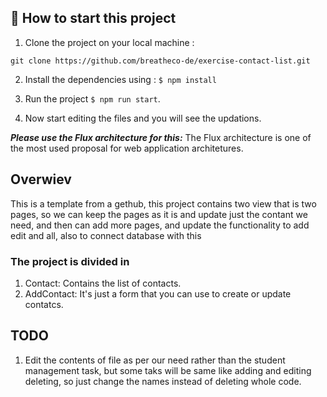 ## 🌱  How to start this project

1. Clone the project on your local machine :

```
git clone https://github.com/breatheco-de/exercise-contact-list.git
```

2. Install the dependencies using :  `$ npm install`

3. Run the project `$ npm run start`.

4. Now start editing the files and you will see the updations.

***Please use the Flux architecture for this:*** The Flux architecture is one of the most used proposal for web application architetures.

## Overwiev

This is a template from a gethub, this project contains two view that is two pages, so we can keep the pages as it is and update just the contant we need, and then can add more pages, and update the functionality to add edit and all, also to connect database with this

### The project is divided in

1. Contact: Contains the list of contacts.
2. AddContact: It's just a form that you can use to create or update contatcs.

## TODO

1. Edit the contents of file as per our need rather than the student management task, but some taks will be same like adding and editing deleting, so just change the names instead of deleting whole code.
